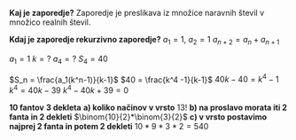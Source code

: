 **Kaj je zaporedje?**
Zaporedje je preslikava iz množice naravnih števil v množico realnih števil.

**Kdaj je zaporedje rekurzivno zaporedje?**
$a_1 = 1$, $a_2 = 1$
$a_{n + 2} = a_n + a_{n + 1}$

$a_1 = 1$
$k = ?$
$a_4 = ?$
$S_4 = 40$

$S_n = \frac{a_1(k^n-1)}{k-1}$
$40 = \frac{k^4 -1}{k-1}$
$40k-40=k^4-1$
$k^4=40k-39$
$k^4-40k+39=0$


**10 fantov**
**3 dekleta**
**a) koliko načinov v vrsto**
$13!$
**b) na proslavo morata iti 2 fanta in 2 dekleti**
$\binom{10}{2}*\binom{3}{2}$
**c) v vrsto postavimo najprej 2 fanta in potem 2 dekleti**
$10*9*3*2=540$